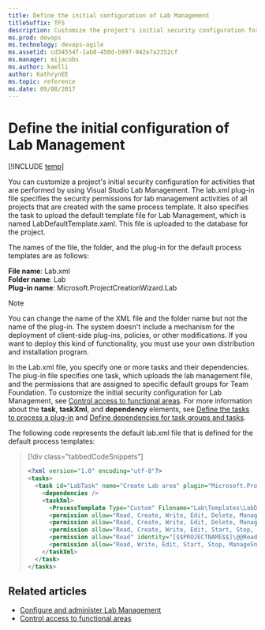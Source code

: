 ```yaml
---
title: Define the initial configuration of Lab Management 
titleSuffix: TFS
description: Customize the project's initial security configuration for Lab Management and Team Foundation Server
ms.prod: devops
ms.technology: devops-agile
ms.assetid: cd34554f-1ab8-450d-b997-942e7a2352cf
ms.manager: mijacobs
ms.author: kaelli
author: KathrynEE
ms.topic: reference
ms.date: 09/08/2017
---
```



# Define the initial configuration of Lab Management

[!INCLUDE [temp](../../includes/customization-phase-0-and-1-plus-version-header.md)]

You can customize a project's initial security configuration for activities that are performed by using Visual Studio Lab Management. The lab.xml plug-in file specifies the security permissions for lab management activities of all projects that are created with the same process template. It also specifies the task to upload the default template file for Lab Management, which is named LabDefaultTemplate.xaml. This file is uploaded to the database for the project.  
  
The names of the file, the folder, and the plug-in for the default process templates are as follows:  
    
**File name**: Lab.xml  
**Folder name**: Lab  
**Plug-in name**: Microsoft.ProjectCreationWizard.Lab  
  
> [!NOTE]  
>  You can change the name of the XML file and the folder name but not the name of the plug-in. The system doesn't include a mechanism for the deployment of client-side plug-ins, policies, or other modifications. If you want to deploy this kind of functionality, you must use your own distribution and installation program.  
  
 In the Lab.xml file, you specify one or more tasks and their dependencies. The plug-in file specifies one task, which uploads the lab management file, and the permissions that are assigned to specific default groups for Team Foundation. To customize the initial security configuration for Lab Management, see [Control access to functional areas](control-access-to-functional-areas.md). For more information about the **task**, **taskXml**, and **dependency** elements, see [Define the tasks to process a plug-in](define-tasks-to-process-a-plug-in.md) and [Define dependencies for task groups and tasks](define-dependencies-plug-ins-groups-tasks.md).  
  
 The following code represents the default lab.xml file that is defined for the default process templates:  
  
> [!div class="tabbedCodeSnippets"]
> ```XML
> <?xml version="1.0" encoding="utf-8"?>  
> <tasks>  
>   <task id="LabTask" name="Create Lab area" plugin="Microsoft.ProjectCreationWizard.Lab" completionMessage="Lab Task completed.">  
>     <dependencies />  
>     <taskXml>  
>       <ProcessTemplate Type="Custom" Filename="Lab\Templates\LabDefaultTemplate.xaml" Description="This is the default Lab process template for this Team Project." ServerPath="$/$$PROJECTNAME$$/BuildProcessTemplates" />  
>       <permission allow="Read, Create, Write, Edit, Delete, ManagePermissions, ManageChildPermissions, Start, Stop, ManageSnapshots, Pause, ManageLocation, DeleteLocation" identity="$$PROJECTCOLLECTIONADMINGROUP$$" />  
>       <permission allow="Read, Create, Write, Edit, Delete, ManageChildPermissions, Start, Stop, ManageSnapshots, Pause, ManageLocation, DeleteLocation" identity="[$$PROJECTNAME$$]\$$PROJECTADMINGROUP$$" />  
>       <permission allow="Read, Create, Write, Edit, Start, Stop, ManageSnapshots, Pause" identity="[$$PROJECTNAME$$]\@@Contributors@@" />  
>       <permission allow="Read" identity="[$$PROJECTNAME$$]\@@Readers@@" />  
>       <permission allow="Read, Write, Edit, Start, Stop, ManageSnapshots, Pause" identity="$$BUILDSERVICEGROUP$$" />  
>     </taskXml>  
>   </task>  
> </tasks>  
> ```  
  
## Related articles  
-  [Configure and administer Lab Management](https://msdn.microsoft.com/library/dd936084.aspx)   
-  [Control access to functional areas](control-access-to-functional-areas.md)